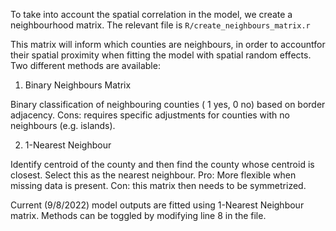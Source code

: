 To take into account the spatial correlation in the model, we create a neighbourhood matrix. The relevant file is `R/create_neighbours_matrix.r`

This matrix will inform which counties are neighbours, in order to accountfor their spatial proximity when fitting the model with spatial random effects. Two different methods are available:

1. Binary Neighbours Matrix

Binary classification of neighbouring counties ( 1 yes, 0 no) based on border adjacency.
Cons: requires specific adjustments for counties with no neighbours (e.g. islands).

2. 1-Nearest Neighbour

Identify centroid of the county and then find the county whose centroid is closest. Select this as the nearest neighbour.
Pro: More flexible when missing data is present.
Con: this matrix then needs to be symmetrized.


Current (9/8/2022) model outputs are fitted using 1-Nearest Neighbour matrix. Methods can be toggled by modifying line 8 in the file.



